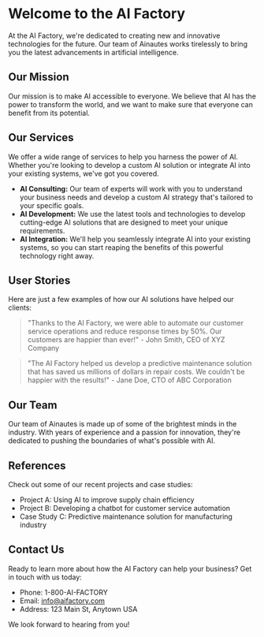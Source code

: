 <!--font:Poppins-->

# Welcome to the AI Factory

At the AI Factory, we're dedicated to creating new and innovative technologies for the future. Our team of Ainautes works tirelessly to bring you the latest advancements in artificial intelligence.

## Our Mission

Our mission is to make AI accessible to everyone. We believe that AI has the power to transform the world, and we want to make sure that everyone can benefit from its potential.

## Our Services

We offer a wide range of services to help you harness the power of AI. Whether you're looking to develop a custom AI solution or integrate AI into your existing systems, we've got you covered.

- **AI Consulting:** Our team of experts will work with you to understand your business needs and develop a custom AI strategy that's tailored to your specific goals.
- **AI Development:** We use the latest tools and technologies to develop cutting-edge AI solutions that are designed to meet your unique requirements.
- **AI Integration:** We'll help you seamlessly integrate AI into your existing systems, so you can start reaping the benefits of this powerful technology right away.

## User Stories

Here are just a few examples of how our AI solutions have helped our clients:

> "Thanks to the AI Factory, we were able to automate our customer service operations and reduce response times by 50%. Our customers are happier than ever!" - John Smith, CEO of XYZ Company

> "The AI Factory helped us develop a predictive maintenance solution that has saved us millions of dollars in repair costs. We couldn't be happier with the results!" - Jane Doe, CTO of ABC Corporation

## Our Team

Our team of Ainautes is made up of some of the brightest minds in the industry. With years of experience and a passion for innovation, they're dedicated to pushing the boundaries of what's possible with AI.

## References

Check out some of our recent projects and case studies:

- Project A: Using AI to improve supply chain efficiency
- Project B: Developing a chatbot for customer service automation
- Case Study C: Predictive maintenance solution for manufacturing industry

## Contact Us

Ready to learn more about how the AI Factory can help your business? Get in touch with us today:

- Phone: 1-800-AI-FACTORY
- Email: info@aifactory.com
- Address: 123 Main St, Anytown USA

We look forward to hearing from you!

<!--

Write me content for website with wallpaper which alt text is:

"A team of Ainautes working tirelessly in a massive AI factory, creating new and innovative technologies for the future."

The name/title of the page should not be 1:1 copy of the alt text but rather a real content of the website which is using this wallpaper.

- Use markdown format 
- Start with heading
- Heading should be short and concise
- The content should look like a real website 
- The website should not be about the wallpaper, wallpaper is just a related background
- Heading should be contain work "wallpaper" or "background"
- Include real sections like references, contact, user stories, etc. use things relevant to the page purpose.
- Feel free to use structure like headings, bullets, numbering, blockquotes, paragraphs, horizontal lines, etc.
- You can use formatting like bold or _italic_
- You can include UTF-8 emojis
- Links should be only #hash anchors (and you can refer to the document itself)
- Do not include images


---


# Welcome to the AI Factory

At the AI Factory, we're dedicated to creating new and innovative technologies for the future. Our team of Ainautes works tirelessly to bring you the latest advancements in artificial intelligence.

## Our Mission

Our mission is to make AI accessible to everyone. We believe that AI has the power to transform the world, and we want to make sure that everyone can benefit from its potential.

## Our Services

We offer a wide range of services to help you harness the power of AI. Whether you're looking to develop a custom AI solution or integrate AI into your existing systems, we've got you covered.

- **AI Consulting:** Our team of experts will work with you to understand your business needs and develop a custom AI strategy that's tailored to your specific goals.
- **AI Development:** We use the latest tools and technologies to develop cutting-edge AI solutions that are designed to meet your unique requirements.
- **AI Integration:** We'll help you seamlessly integrate AI into your existing systems, so you can start reaping the benefits of this powerful technology right away.

## User Stories

Here are just a few examples of how our AI solutions have helped our clients:

> "Thanks to the AI Factory, we were able to automate our customer service operations and reduce response times by 50%. Our customers are happier than ever!" - John Smith, CEO of XYZ Company

> "The AI Factory helped us develop a predictive maintenance solution that has saved us millions of dollars in repair costs. We couldn't be happier with the results!" - Jane Doe, CTO of ABC Corporation

## Our Team

Our team of Ainautes is made up of some of the brightest minds in the industry. With years of experience and a passion for innovation, they're dedicated to pushing the boundaries of what's possible with AI.

## References

Check out some of our recent projects and case studies:

- Project A: Using AI to improve supply chain efficiency
- Project B: Developing a chatbot for customer service automation
- Case Study C: Predictive maintenance solution for manufacturing industry

## Contact Us

Ready to learn more about how the AI Factory can help your business? Get in touch with us today:

- Phone: 1-800-AI-FACTORY
- Email: info@aifactory.com
- Address: 123 Main St, Anytown USA

We look forward to hearing from you!


---


Write me a Google font which is best fitting for the website.

Pick from the list:
- Roboto
- Lobster
- Poppins
- Alegreya
- Great Vibes
- Inter
- Open Sans
- IBM Plex Sans
- Orbitron
- Cinzel
- Creepster
- Raleway
- Lato
- Cormorant Garamond
- Playfair Display
- Cabin
- Barlow Condensed
- Exo 2
- Dancing Script
- Cinzel Decorative
- Futura
- Montserrat


Write just the font name nothing else.


---


Poppins

-->
